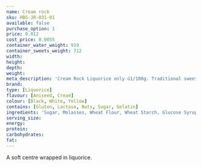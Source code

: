 ```yaml
---
name: Cream rock
sku: HBG-JR-031-01
available: false
purchase_option: 1
price: 0.012
cost_price: 0.0055
container_water_weight: 919
container_sweets_weight: 712
width: 
height: 
depth: 
weight: 
meta_description: 'Cream Rock Liquorice only ú1/100g. Traditional sweets and more at Humbugs Confectionery Store. Specialists in satisfying your sweet tooth!'
brand: 
type: [Liquorice]
flavour: [Aniseed, Cream]
colour: [Black, White, Yellow]
contains: [Gluten, Lactose, Nuts, Sugar, Gelatin]
ingredients: 'Sugar, Molasses, Wheat Flour, Wheat Starch, Glucose Syrup, Vegetable Fat, Gelatine, Dextrose, Liquorice Extract, Citric Acid, Lactic Acid, Glazing Agents: Vegetable Oil, Colours: E150C, E160A, E120'
serving_size: 
energy: 
protein: 
carbohydrates: 
fat: 
---
```

A soft centre wrapped in liquorice.